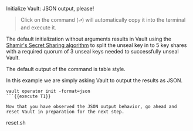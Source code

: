 Initialize Vault: JSON output, please!

> Click on the command (`⮐`) will automatically copy it into the terminal and execute it.

The default initialization without arguments results in Vault using the [Shamir's Secret Sharing algorithm](https://en.wikipedia.org/wiki/Shamir%27s_Secret_Sharing) to split the unseal key in to 5 key shares with a required quorum of 3 unseal keys needed to successfully unseal Vault.

The default output of the command is table style.

In this example we are simply asking Vault to output the results as JSON.

```
vault operator init -format=json
```{{execute T1}}

Now that you have observed the JSON output behavior, go ahead and reset Vault in preparation for the next step.

```
reset.sh
```{{execute T1}}
